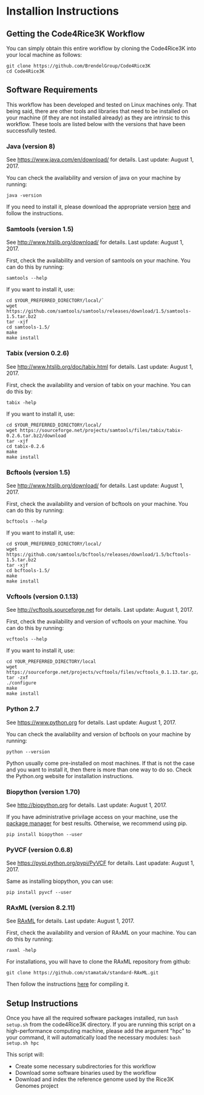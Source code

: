 # Installion Instructions

## Getting the Code4Rice3K Workflow

You can simply obtain this entire workflow by cloning the Code4Rice3K into your local machine as follows:

```
git clone https://github.com/BrendelGroup/Code4Rice3K  
cd Code4Rice3K
```

## Software Requirements

This workflow has been developed and tested on Linux machines only. 
That being said, there are other tools and libraries that need to be installed on your machine (if they are not installed already) as they are intrinsic to this workflow. 
These tools are listed below with the versions that have been successfully tested.

### Java (version 8)
See https://www.java.com/en/download/ for details. Last update: August 1, 2017.

You can check the availability and version of java on your machine by running:

`java -version`

If you need to install it, please download the appropriate version [here](http://www.oracle.com/technetwork/java/javase/downloads/jre8-downloads-2133155.html) and follow the 
instructions. 

### Samtools (version 1.5)
See http://www.htslib.org/download/ for details. Last update: August 1, 2017.

First, check the availability and version of samtools on your machine. 
You can do this by running:

`samtools --help`

If you want to install it, use:
```
cd $YOUR_PREFERRED_DIRECTORY/local/`  
wget https://github.com/samtools/samtools/releases/download/1.5/samtools-1.5.tar.bz2  
tar -xjf  
cd samtools-1.5/  
make  
make install
```

### Tabix (version 0.2.6)
See http://www.htslib.org/doc/tabix.html for details. Last update: August 1, 2017.

First, check the availability and version of tabix on your machine.
You can do this by:

`tabix -help`

If you want to install it, use:
```
cd $YOUR_PREFERRED_DIRECTORY/local/  
wget https://sourceforge.net/projects/samtools/files/tabix/tabix-0.2.6.tar.bz2/download  
tar -xjf  
cd tabix-0.2.6  
make  
make install 
```

### Bcftools (version 1.5)
See http://www.htslib.org/download/ for details. Last update: August 1, 2017.

First, check the availability and version of bcftools on your machine. 
You can do this by running:

`bcftools --help`

If you want to install it, use:
```
cd $YOUR_PREFERRED_DIRECTORY/local/  
wget https://github.com/samtools/bcftools/releases/download/1.5/bcftools-1.5.tar.bz2  
tar -xjf  
cd bcftools-1.5/  
make  
make install
```

### Vcftools (version 0.1.13)
See http://vcftools.sourceforge.net for details. Last update: August 1, 2017.

First, check the availability and version of vcftools on your machine. 
You can do this by running:

`vcftools --help`

If you want to install it, use:
```
cd YOUR_PREFERRED_DIRECTORY/local  
wget https://sourceforge.net/projects/vcftools/files/vcftools_0.1.13.tar.gz/download  
tar -zxf  
./configure  
make  
make install
```

### Python 2.7
See https://www.python.org for details. Last update: August 1, 2017.

You can check the availability and version of bcftools on your machine by running:

`python --version`

Python usually come pre-installed on most machines. 
If that is not the case and you want to install it, then there is more than one way to do so. Check the Python.org website for installation instructions. 

### Biopython (version 1.70)
See http://biopython.org for details. Last update: August 1, 2017.

If you have administrative privilage access on your machine, use the [package manager](http://biopython.org/wiki/Download#Packages) for best results. 
Otherwise, we recommend using pip.

`pip install biopython --user`

### PyVCF (version 0.6.8)
See https://pypi.python.org/pypi/PyVCF for details. Last upadate: August 1, 2017.

Same as installing biopython, you can use:

`pip install pyvcf --user`

### RAxML (version 8.2.11)
See [RAxML](https://sco.h-its.org/exelixis/web/software/raxml/index.html) for details. Last update: August 1, 2017.

First, check the availability and version of RAxML on your machine. 
You can do this by running:

`raxml -help`

For installations, you will have to clone the RAxML repository from github:

`git clone https://github.com/stamatak/standard-RAxML.git`

Then follow the instructions [here](https://github.com/stamatak/standard-RAxML) for compiling it. 

## Setup Instructions

Once you have all the required software packages installed, run `bash setup.sh` from the code4Rice3K directory.
If you are running this script on a high-performance computing machine, please add the argument "hpc" to your command, it will 
automatically load the necessary modules: `bash setup.sh hpc`

This script will:
- Create some necessary subdirectories for this workflow
- Download some software binaries used by the workflow
- Download and index the reference genome used by the Rice3K Genomes project
